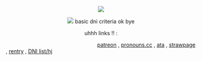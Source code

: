 <p align="center">
<img src="https://media1.tenor.com/m/yskd5z_9N9IAAAAd/acronix-ninjago.gif">
</p>

<p align="center">
  <img src="https://64.media.tumblr.com/7753ceae4da6566509ce59ad0e3e683a/27fb99c293a0a832-9b/s1280x1920/ef332137c81edbe4caab3a2d1505c7e019399d7f.pnj">
basic dni criteria ok bye
</p>
<p align="center">
uhhh links !! :
</p>

                  [patreon](https://www.patreon.com/c/ermtadek) , [pronouns.cc](https://pronouns.cc/@morroix) , [ata](https://ekkosis.atabook.org/) , [strawpage](https://ekkosis.straw.page/) , [rentry](https://rentry.co/ekkosis) , [DNI list/hj](https://rentry.co/NarratorFightClubTylerDurden)
